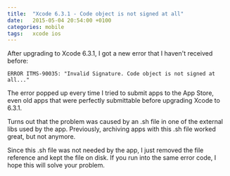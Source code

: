 ```yaml
---
title:  "Xcode 6.3.1 - Code object is not signed at all"
date:   2015-05-04 20:54:00 +0100
categories: mobile
tags: 	xcode ios
---
```



After upgrading to Xcode 6.3.1, I got a new error that I haven't received before:

```
ERROR ITMS-90035: "Invalid Signature. Code object is not signed at all..."
```

The error popped up every time I tried to submit apps to the App Store, even old
apps that were perfectly submittable before upgrading Xcode to 6.3.1.

Turns out that the problem was caused by an .sh file in one of the external libs
used by the app. Previously, archiving apps with this .sh file worked great, but
not anymore.

Since this .sh file was not needed by the app, I just removed the file reference
and kept the file on disk. If you run into the same error code, I hope this will
solve your problem.